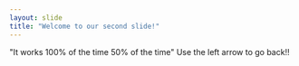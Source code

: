 ```yaml
---
layout: slide
title: "Welcome to our second slide!"
---
```

"It works 100% of the time 50% of the time"
Use the left arrow to go back!!
